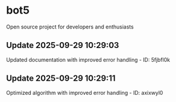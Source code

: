 # bot5
Open source project for developers and enthusiasts

## Update 2025-09-29 10:29:03
Updated documentation with improved error handling - ID: 5fjbfl0k


## Update 2025-09-29 10:29:11
Optimized algorithm with improved error handling - ID: axixwyl0

